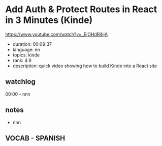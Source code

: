 # Add Auth & Protect Routes in React in 3 Minutes (Kinde)

https://www.youtube.com/watch?v=_EjOHdRihjA

- duration: 00:09:37
- language: en
- topics: kinde
- rank: 4.9
- description: quick video showing how to build Kinde into a React site

## watchlog

00:00 - nnn

## notes

- nnn

## VOCAB - SPANISH

```
```
